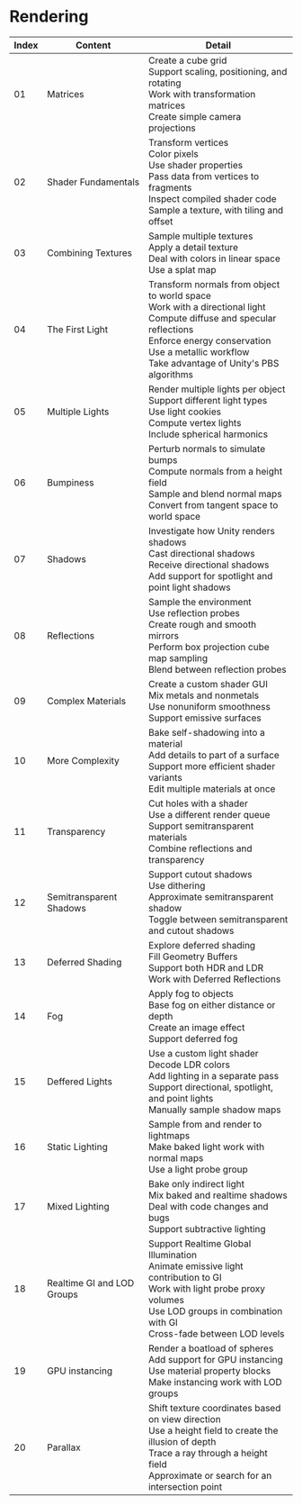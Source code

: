 # Rendering

| Index | Content                    | Detail                                                       |
| ----- | -------------------------- | ------------------------------------------------------------ |
| 01    | Matrices                   | Create a cube grid<br />Support scaling, positioning, and rotating<br />Work with transformation matrices<br />Create simple camera projections |
| 02    | Shader Fundamentals        | Transform vertices<br />Color pixels<br />Use shader properties<br />Pass data from vertices to fragments<br />Inspect compiled shader code<br />Sample a texture, with tiling and offset |
| 03    | Combining Textures         | Sample multiple textures<br />Apply a detail texture<br />Deal with colors in linear space<br />Use a splat map |
| 04    | The First Light            | Transform normals from object to world space<br />Work with a directional light<br />Compute diffuse and specular reflections<br />Enforce energy conservation<br />Use a metallic workflow<br />Take advantage of Unity's PBS algorithms |
| 05    | Multiple Lights            | Render multiple lights per object<br />Support different light types<br />Use light cookies<br />Compute vertex lights<br />Include spherical harmonics |
| 06    | Bumpiness                  | Perturb normals to simulate bumps<br />Compute normals from a height field<br />Sample and blend normal maps<br />Convert from tangent space to world space |
| 07    | Shadows                    | Investigate how Unity renders shadows<br />Cast directional shadows<br />Receive directional shadows<br />Add support for spotlight and point light shadows |
| 08    | Reflections                | Sample the environment<br />Use reflection probes<br />Create rough and smooth mirrors<br />Perform box projection cube map sampling<br />Blend between reflection probes |
| 09    | Complex Materials          | Create a custom shader GUI<br />Mix metals and nonmetals<br />Use nonuniform smoothness<br />Support emissive surfaces |
| 10    | More Complexity            | Bake self-shadowing into a material<br />Add details to part of a surface<br />Support more efficient shader variants<br />Edit multiple materials at once |
| 11    | Transparency               | Cut holes with a shader<br />Use a different render queue<br />Support semitransparent materials<br />Combine reflections and transparency |
| 12    | Semitransparent Shadows    | Support cutout shadows<br />Use dithering<br />Approximate semitransparent shadow<br />Toggle between semitransparent and cutout shadows |
| 13    | Deferred Shading           | Explore deferred shading<br />Fill Geometry Buffers<br />Support both HDR and LDR<br />Work with Deferred Reflections |
| 14    | Fog                        | Apply fog to objects<br />Base fog on either distance or depth<br />Create an image effect<br />Support deferred fog |
| 15    | Deffered Lights            | Use a custom light shader<br />Decode LDR colors<br />Add lighting in a separate pass<br />Support directional, spotlight, and point lights<br />Manually sample shadow maps |
| 16    | Static Lighting            | Sample from and render to lightmaps<br />Make baked light work with normal maps<br />Use a light probe group |
| 17    | Mixed Lighting             | Bake only indirect light<br />Mix baked and realtime shadows<br />Deal with code changes and bugs<br />Support subtractive lighting |
| 18    | Realtime GI and LOD Groups | Support Realtime Global Illumination<br />Animate emissive light contribution to GI<br />Work with light probe proxy volumes<br />Use LOD groups in combination with GI<br />Cross-fade between LOD levels |
| 19    | GPU instancing             | Render a boatload of spheres<br />Add support for GPU instancing<br />Use material property blocks<br />Make instancing work with LOD groups |
| 20    | Parallax                   | Shift texture coordinates based on view direction<br />Use a height field to create the illusion of depth<br />Trace a ray through a height field<br />Approximate or search for an intersection point |

